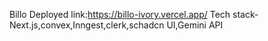 Billo 
Deployed link:https://billo-ivory.vercel.app/
Tech stack-
Next.js,convex,Inngest,clerk,schadcn UI,Gemini API
